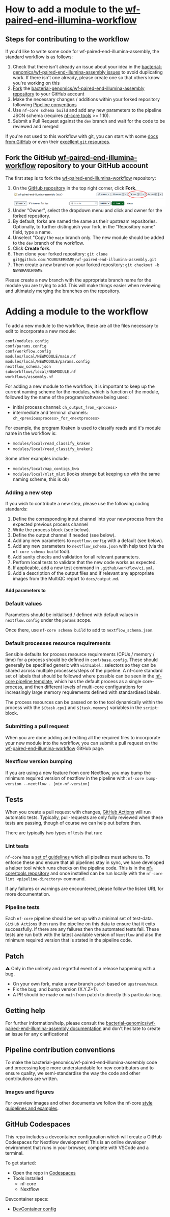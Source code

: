 # How to add a module to the [wf-paired-end-illumina-workflow](https://github.com/bacterial-genomics/wf-paired-end-illumina-assembly)

## Steps for contributing to the workflow

If you'd like to write some code for wf-paired-end-illumina-assembly, the standard workflow is as follows:

1. Check that there isn't already an issue about your idea in the [bacterial-genomics/wf-paired-end-illumina-assembly issues](https://github.com/bacterial-genomics/wf-paired-end-illumina-assembly/issues) to avoid duplicating work. If there isn't one already, please create one so that others know you're working on this
2. [Fork](https://help.github.com/en/github/getting-started-with-github/fork-a-repo) the [bacterial-genomics/wf-paired-end-illumina-assembly repository](https://github.com/bacterial-genomics/wf-paired-end-illumina-assembly) to your GitHub account
3. Make the necessary changes / additions within your forked repository following [Pipeline conventions](#pipeline-contribution-conventions)
4. Use `nf-core schema build` and add any new parameters to the pipeline JSON schema (requires [nf-core tools](https://github.com/nf-core/tools) >= 1.10).
5. Submit a Pull Request against the `dev` branch and wait for the code to be reviewed and merged

If you're not used to this workflow with git, you can start with some [docs from GitHub](https://help.github.com/en/github/collaborating-with-issues-and-pull-requests) or even their [excellent `git` resources](https://try.github.io/).


## Fork the GitHub [wf-paired-end-illumina-workflow](https://github.com/bacterial-genomics/wf-paired-end-illumina-assembly) repository to your GitHub account

The first step is to fork the  [wf-paired-end-illumina-workflow](https://github.com/bacterial-genomics/wf-paired-end-illumina-assembly) repository:

1. On the [GitHub repository](https://github.com/bacterial-genomics/wf-paired-end-illumina-assembly) in the top right corner, click **Fork**.
![GitHub fork](docs/images/github_fork.PNG)
2. Under "Owner", select the dropdown menu and click and owner for the forked repository.
3. By default, forks are named the same as their upstream repositories. Optionally, to further distinguish your fork, in the "Repository name" field, type a name.
4. Unselect "Copy the `main` branch only. The new module should be added to the `dev` branch of the workflow.
5. Click **Create fork**. 
6. Then clone your forked repository:
    `git clone git@github.com:YOURUSERNAME/wf-paired-end-illumina-assembly.git`
7. Then create a new branch on your forked repository:
    `git checkout -b NEWBRANCHNAME`

Please create a new branch with the appropriate branch name for the module you are trying to add.  This will make things easier when reviewing and ultimately merging the branches on the repository.

# Adding a module to the workflow

To add a new module to the workflow, these are all the files necessary to edit to incorporate a new module:

```
conf/modules.config
conf/params.config
conf/workflow.config
modules/local/NEWMODULE/main.nf
modules/local/NEWMODULE/params.config
nextflow_schema.json
subworkflows/local/NEWMODULE.nf
workflows/assembly.nf
```


For adding a new module to the workflow, it is important to keep up the current naming scheme for the modules, which is function of the module, followed by the name of the program/software being used:
- initial process channel: `ch_output_from_<process>`
- intermediate and terminal channels: `ch_<previousprocess>_for_<nextprocess>`

For example, the program Kraken is used to classify reads and it's module name in the workflow is:  
- `modules/local/read_classify_kraken`
- `modules/local/read_classify_kraken2`  

Some other examples include:
- `modules/local/map_contigs_bwa`
- `modules/local/mlst_mlst` (looks strange but keeping up with the same naming scheme, this is ok)


### Adding a new step

If you wish to contribute a new step, please use the following coding standards:

1. Define the corresponding input channel into your new process from the expected previous process channel
2. Write the process block (see below).
3. Define the output channel if needed (see below).
4. Add any new parameters to `nextflow.config` with a default (see below).
5. Add any new parameters to `nextflow_schema.json` with help text (via the `nf-core schema build` tool).
6. Add sanity checks and validation for all relevant parameters.
7. Perform local tests to validate that the new code works as expected.
8. If applicable, add a new test command in `.github/workflow/ci.yml`.
9. Add a description of the output files and if relevant any appropriate images from the MultiQC report to `docs/output.md`.


#### Add parameters to 




### Default values

Parameters should be initialised / defined with default values in `nextflow.config` under the `params` scope.

Once there, use `nf-core schema build` to add to `nextflow_schema.json`.

### Default processes resource requirements

Sensible defaults for process resource requirements (CPUs / memory / time) for a process should be defined in `conf/base.config`. These should generally be specified generic with `withLabel:` selectors so they can be shared across multiple processes/steps of the pipeline. A nf-core standard set of labels that should be followed where possible can be seen in the [nf-core pipeline template](https://github.com/nf-core/tools/blob/master/nf_core/pipeline-template/conf/base.config), which has the default process as a single core-process, and then different levels of multi-core configurations for increasingly large memory requirements defined with standardised labels.

The process resources can be passed on to the tool dynamically within the process with the `${task.cpu}` and `${task.memory}` variables in the `script:` block.


### Submitting a pull request

When you are done adding and editing all the required files to incorporate your new module into the workflow, you can submit a pull request on the [wf-paired-end-illumina-workflow](https://github.com/bacterial-genomics/wf-paired-end-illumina-assembly) GitHub page.


### Nextflow version bumping

If you are using a new feature from core Nextflow, you may bump the minimum required version of nextflow in the pipeline with: `nf-core bump-version --nextflow . [min-nf-version]`

## Tests

When you create a pull request with changes, [GitHub Actions](https://github.com/features/actions) will run automatic tests.
Typically, pull-requests are only fully reviewed when these tests are passing, though of course we can help out before then.

There are typically two types of tests that run:

### Lint tests

`nf-core` has a [set of guidelines](https://nf-co.re/developers/guidelines) which all pipelines must adhere to.
To enforce these and ensure that all pipelines stay in sync, we have developed a helper tool which runs checks on the pipeline code. This is in the [nf-core/tools repository](https://github.com/nf-core/tools) and once installed can be run locally with the `nf-core lint <pipeline-directory>` command.

If any failures or warnings are encountered, please follow the listed URL for more documentation.

### Pipeline tests

Each `nf-core` pipeline should be set up with a minimal set of test-data.
`GitHub Actions` then runs the pipeline on this data to ensure that it exits successfully.
If there are any failures then the automated tests fail.
These tests are run both with the latest available version of `Nextflow` and also the minimum required version that is stated in the pipeline code.

## Patch

:warning: Only in the unlikely and regretful event of a release happening with a bug.

- On your own fork, make a new branch `patch` based on `upstream/main`.
- Fix the bug, and bump version (X.Y.Z+1).
- A PR should be made on `main` from patch to directly this particular bug.

## Getting help

For further information/help, please consult the [bacterial-genomics/wf-paired-end-illumina-assembly documentation](https://github.com/bacterial-genomics/wf-paired-end-illumina-assembly/docs/usage.md) and don't hesitate to create an issue for any clarifications!

## Pipeline contribution conventions

To make the bacterial-genomics/wf-paired-end-illumina-assembly code and processing logic more understandable for new contributors and to ensure quality, we semi-standardise the way the code and other contributions are written.


### Images and figures

For overview images and other documents we follow the nf-core [style guidelines and examples](https://nf-co.re/developers/design_guidelines).

## GitHub Codespaces

This repo includes a devcontainer configuration which will create a GitHub Codespaces for Nextflow development! This is an online developer environment that runs in your browser, complete with VSCode and a terminal.

To get started:

- Open the repo in [Codespaces](https://github.com/bacterial-genomics/wf-paired-end-illumina-assembly/codespaces)
- Tools installed
  - nf-core
  - Nextflow

Devcontainer specs:

- [DevContainer config](.devcontainer/devcontainer.json)



